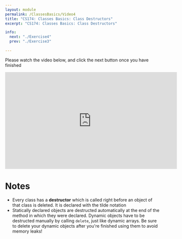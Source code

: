 ```yaml
---
layout: module
permalink: /ClassesBasics/Video4
title: "CS174: Classes Basics: Class Destructors"
excerpt: "CS174: Classes Basics: Class Destructors"

info:
  next: "./Exercise4"
  prev: "./Exercise3"
  
---
```


Please watch the video below, and click the next button once you have finished

<iframe width="560" height="315" src="https://www.youtube.com/embed/jhwpyssd46U" frameborder="0" allow="accelerometer; autoplay; clipboard-write; encrypted-media; gyroscope; picture-in-picture" allowfullscreen></iframe>

<h1>Notes</h1>
<ul>
<li>Every class has a <b>destructor</b> which is called right before an object of that class is deleted.  It is declared with the tilde notation</li>
<li>Statically declared objects are destructed automatically at the end of the method in which they were declared.  Dynamic objects have to be destructed manually by calling <code>delete</code>, just like dynamic arrays.  Be sure to delete your dynamic objects after you're finished using them to avoid memory leaks!</li>
</ul>